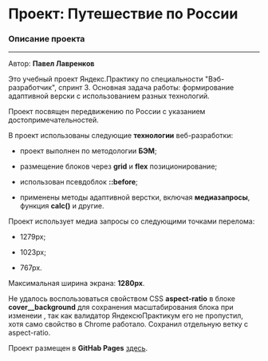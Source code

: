 # Проект: Путешествие по России

### Описание проекта
***

Автор: **Павел Лавренков**

Это учебный проект Яндекс.Практику по специальности "Вэб-разработчик", спринт 3. Основная задача работы: формирование адаптивной верски с использованием разных технологий.

Проект посвящен передвижению по России с указанием достопримечательностей.

В проект использованы следующие **технологии** веб-разработки:

* проект выполнен по методологии **БЭМ**;

* размещение блоков через **grid** и **flex** позиционирование;

* использован псевдоблок **::before**;

* применены методы адаптивной верстки, включая **медиазапросы**, функция **calc()** и другие.

Проект использует медиа запросы со следующими точками перелома:

* 1279px;

* 1023px;

* 767px.

Максимальная ширина экрана: **1280px**.

Не удалось воспользоваться свойством CSS **aspect-ratio** в блоке **cover__background** для сохранения масштабирования блока при изменеии , так как валидатор ЯндексюПрактикум его не пропустил, хотя само свойство в Chrome работало. Сохранил отдельную ветку с aspect-ratio.

Проект размещен в **GitHab Pages** [здесь](https://plavrenkov.github.io/russian-travel/).

